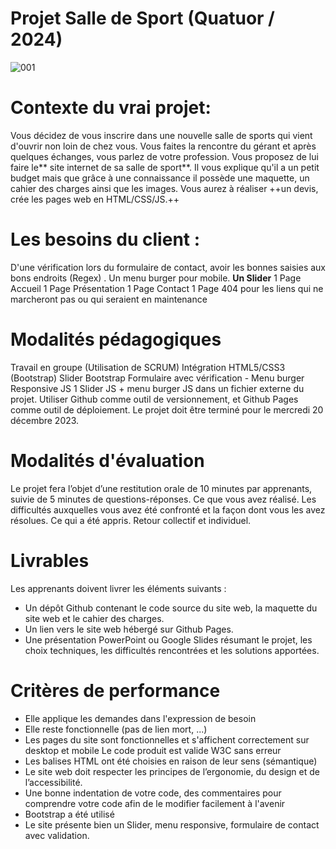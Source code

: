 # Projet Salle de Sport (Quatuor / 2024)

![001](https://github.com/kferrerux/projet-salle-de-sport/assets/77007630/5f723f22-4bc3-4618-9c84-f5eab2ee2835)

# Contexte du vrai projet:
Vous décidez de vous inscrire dans une nouvelle salle de sports qui vient d'ouvrir non loin de chez vous. Vous faites la rencontre du gérant et après quelques échanges, vous parlez de votre profession. Vous proposez de lui faire le** site internet de sa salle de sport**. Il vous explique qu'il a un petit budget mais que grâce à une connaissance il possède une maquette, un cahier des charges ainsi que les images. Vous aurez à réaliser ++un devis, crée les pages web en HTML/CSS/JS.++

# Les besoins du client :
D'une vérification lors du formulaire de contact, avoir les bonnes saisies aux bons endroits (Regex) . Un menu burger pour mobile.
**Un Slider**
1 Page Accueil 1 Page Présentation 1 Page Contact 1 Page 404 pour les liens qui ne marcheront pas ou qui seraient en maintenance

# Modalités pédagogiques
Travail en groupe (Utilisation de SCRUM) Intégration HTML5/CSS3 (Bootstrap) Slider Bootstrap Formulaire avec vérification - Menu burger Responsive JS
1 Slider JS + menu burger JS dans un fichier externe du projet.
Utiliser Github comme outil de versionnement, et Github Pages comme outil de déploiement. Le projet doit être terminé pour le mercredi 20 décembre 2023.


# Modalités d'évaluation
Le projet fera l’objet d’une restitution orale de 10 minutes par apprenants, suivie de 5 minutes de questions-réponses.
Ce que vous avez réalisé.
Les difficultés auxquelles vous avez été confronté et la façon dont vous les avez résolues.
Ce qui a été appris.
Retour collectif et individuel.

# Livrables
Les apprenants doivent livrer les éléments suivants :
- Un dépôt Github contenant le code source du site web, la maquette du site web et le cahier des charges.
- Un lien vers le site web hébergé sur Github Pages.
- Une présentation PowerPoint ou Google Slides résumant le projet, les choix techniques, les difficultés rencontrées et les solutions apportées.

# Critères de performance
- Elle applique les demandes dans l'expression de besoin
- Elle reste fonctionnelle (pas de lien mort, ...)
- Les pages du site sont fonctionnelles et s'affichent correctement sur desktop et mobile Le code produit est valide W3C sans erreur 
- Les balises HTML ont été choisies en raison de leur sens (sémantique)
- Le site web doit respecter les principes de l’ergonomie, du design et de l’accessibilité.
- Une bonne indentation de votre code, des commentaires pour comprendre votre code afin de le modifier facilement à l'avenir
- Bootstrap a été utilisé
- Le site présente bien un Slider, menu responsive, formulaire de contact avec validation.
